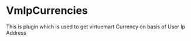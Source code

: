 # VmIpCurrencies
This is plugin which is used to get virtuemart Currency on basis of User Ip Address
